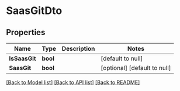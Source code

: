 # SaasGitDto

## Properties
Name | Type | Description | Notes
------------ | ------------- | ------------- | -------------
**IsSaasGit** | **bool** |  | [default to null]
**SaasGit** | **bool** |  | [optional] [default to null]

[[Back to Model list]](../README.md#documentation-for-models) [[Back to API list]](../README.md#documentation-for-api-endpoints) [[Back to README]](../README.md)


